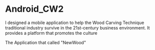 # Android_CW2

I designed a mobile application to help the Wood Carving Technique traditional industry survive in the 21st-century business environment. It provides a platform that promotes the culture 

The Application that called "NewWood"
